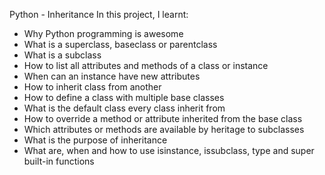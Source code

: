 Python - Inheritance
In this project, I learnt:
- Why Python programming is awesome
- What is a superclass, baseclass or parentclass
- What is a subclass
- How to list all attributes and methods of a class or instance
- When can an instance have new attributes
- How to inherit class from another
- How to define a class with multiple base classes
- What is the default class every class inherit from
- How to override a method or attribute inherited from the base class
- Which attributes or methods are available by heritage to subclasses
- What is the purpose of inheritance
- What are, when and how to use isinstance, issubclass, type and super built-in functions
